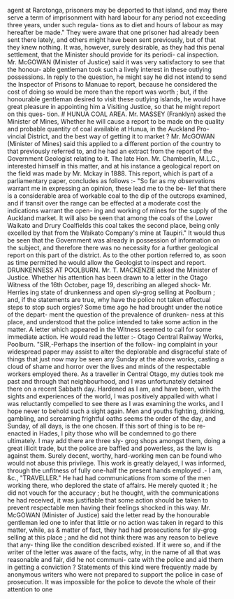 agent at Rarotonga, prisoners may be deported to that island, and may there serve a term of imprisonment with hard labour for any period not exceeding three years, under such regula- tions as to diet and hours of labour as may hereafter be made." They were aware that one prisoner had already been sent there lately, and others might have been sent previously, but of that they knew nothing. It was, however, surely desirable, as they had this penal settlement, that the Minister should provide for its periodi- cal inspection. Mr. McGOWAN (Minister of Justice) said it was very satisfactory to see that the honour- able gentleman took such a lively interest in these outlying possessions. In reply to the question, he might say he did not intend to send the Inspector of Prisons to Manuae to report, because he considered the cost of doing so would be more than the report was worth ; but, if the honourable gentleman desired to visit these outlying islands, he would have great pleasure in appointing him a Visiting Justice, so that he might report on this ques- tion. # HUNUA COAL AREA. Mr. MASSEY (Franklyn) asked the Minister of Mines, Whether he will cause a report to be made on the quality and probable quantity of coal available at Hunua, in the Auckland Pro- vincial District, and the best way of getting it to market ? Mr. McGOWAN (Minister of Mines) said this applied to a different portion of the country to that previously referred to, and he had an extract from the report of the Government Geologist relating to it. The late Hon. Mr. Chamberlin, M.L.C., interested himself in this matter, and at his instance a geological report on the field was made by Mr. Mckay in 1888. This report, which is part of a parliamentary paper, concludes as follows :- "So far as my observations warrant me in expressing an opinion, these lead me to the be- lief that there is a considerable area of workable coal to the dip of the outcrops examined, and if transit over the range can be effected at a moderate cost the indications warrant the open- ing and working of mines for the supply of the Auckland market. It will also be seen that among the coals of the Lower Waikato and Drury Coalfields this coal takes the second place, being only excelled by that from the Waikato Company's mine at Taupiri." It would thus be seen that the Government was already in possession of information on the subject, and therefore there was no necessity for a further geological report on this part of the district. As to the other portion referred to, as soon as time permitted he would allow the Geologist to inspect and report. DRUNKENNESS AT POOLBURN. Mr. T. MACKENZIE asked the Minister of Justice. Whether his attention has been drawn to a letter in the Otago Witness of the 16th October, page 19, describing an alleged shock- Mr. Herries ing state of drunkenness and open sly-grog selling at Poolburn ; and, if the statements are true, why have the police not taken effectual steps to stop such orgies? Some time ago he had brought under the notice of the depart- ment the question of the prevalence of drunken- ness at this place, and understood that the police intended to take some action in the matter. A letter which appeared in the Witness seemed to call for some immediate action. He would read the letter :- Otago Central Railway Works, Poolburn. "SIR,-Perhaps the insertion of the follow- ing complaint in your widespread paper may assist to alter the deplorable and disgraceful state of things that just now may be seen any Sunday at the above works, casting a cloud of shame and horror over the lives and minds of the respectable workers employed there. As a traveller in Central Otago, my duties took me past and through that neighbourhood, and I was unfortunately detained there on a recent Sabbath day. Hardened as I am, and have been, with the sights and experiences of the world, I was positively appalled with what I was reluctantly compelled to see there as I was examining the works, and I hope never to behold such a sight again. Men and youths fighting, drinking, gambling, and screaming frightful oaths seems the order of the day, and Sunday, of all days, is the one chosen. If this sort of thing is to be re-enacted in Hades, I pity those who will be condemned to go there ultimately. I may add there are three sly- grog shops amongst them, doing a great illicit trade, but the police are baffled and powerless, as the law is against them. Surely decent, worthy, hard-working men can be found who would not abuse this privilege. This work is greatly delayed, I was informed, through the unfitness of fully one-half the present hands employed .- I am, &c., "TRAVELLER." He had had communications from some of the men working there, who deplored the state of affairs. He merely quoted it ; he did not vouch for the accuracy ; but he thought, with the communications he had received, it was justifiable that some action should be taken to prevent respectable men having their feelings shocked in this way. Mr. McGOWAN (Minister of Justice) said the letter read by the honourable gentleman led one to infer that little or no action was taken in regard to this matter, while, as & matter of fact, they had had prosecutions for sly-grog selling at this place ; and he did not think there was any reason to believe that any- thing like the condition described existed. If it were so, and if the writer of the letter was aware of the facts, why, in the name of all that was reasonable and fair, did he not communi- cate with the police and aid them in getting a conviction ? Statements of this kind were frequently made by anonymous writers who were not prepared to support the police in case of prosecution. It was impossible for the police to devote the whole of their attention to one 